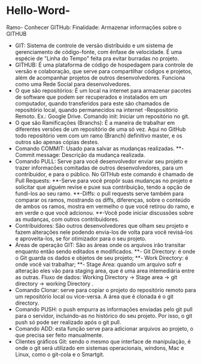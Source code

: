 # Hello-Word-

Ramo- Conhecer GITHub: Finalidade: Armazenar informações sobre o GITHUB

- GIT: Sistema de controle de versão distríbuido e um sistema de gerenciamento de código-fonte, com ênfase de velocidade. É uma espécie de "Linha do Tempo" feita pra evitar burradas no projeto.
- GITHUB: É uma plataforma de código de hospedagem para controle de versão e colaboração, que serve para compartilhar códigos e projetos, além de acompanhar projetos de outros desenvolvedores. Funciona como uma Rede Social para desenvolvedores.
- O que são repositórios: É um local na internet para armazenar pacotes de software que podem ser recuperados e instalados em um computador, quando transferidos para este são chamados de repositório local, quando permanecidos na internet -Respositório Remoto.
Ex.: Google Drive. Comando init: Iniciar um repositório no git.
- O que são Ramificações (Branchs): É a maneira de trabalhar em diferentes versões de um repositório de uma só vez. Aqui no GitHub todo repositório vem com um ramo (Branch) definitivo master, e os outros são apenas cópias destes.
- Comando COMMIT: Usado para salvar as mudanças realizadas.
        **-Commit message: Descrição da mudança realizada.
- Comando PULL: Serve para você desenvolvedor enviar seu projeto e trazer informacôes comitadas de outros desenvolvedores, para um contribuidor, e para o público. No GITHub este comando é chamado de Pull Requests:
                        **-Serve para você propôr suas mudanças no projeto e solicitar que alguém revise e puxe sua contribuição, tendo a opção de fundi-los ao seu ramo.
                        **-Diffs: o pull requests serve também para comparar os ramos, mostrando os diffs, diferenças, sobre o conteúdo de ambos os ramos, mostra em vermelho o que você retirou do ramo, e em verde o que você adcionou.
                        **-Você pode iniciar discussões sobre as mudanças, com outros contribuidores.
- Contribuidores: São outros desenvolvedores que olham seu projeto e fazem alterações nele podendo envia-los de volta para você revisá-los e aproveita-los, se for otimizador para o seu projeto.
- Áreas de operação GIT: São as áreas onde os arquivos irão transitar enquanto então sendo editados e modificados.
              **- Git Directory: é onde o Git guarda os dados e objetos de seu projeto;
              **- Work Directory: é onde você vai trabalhar;
              **- Stage Area: quando um arquivo sofr e alteração eles vão para staging area, que é uma area intemediária entre as outras.
       Fluxo de dados: Working Directory -> Stage area -> git directory -> working Directory .
- Comando Clonar: serve para copiar o projeto do repositório remoto para um repositório local ou vice-versa. A área que é clonada é o git directory.
- Comando PUSH: o push empurra as informações enviadas pelo git pull para o servidor, incluindo-as no histórico do seu projeto. Por isso, o git push só pode ser realizado após o git pull.
- Comando ADD: esta função serve para adicionar arquivos ao projeto, o que precisa ser feito manualmente.
- Clientes gráficos Git: sendo o mesmo que interface de manipulação, é onde o git será utilizado em sistemas operacionais, windons, Mac e Linux, como o git-cola e o Smartgit.
